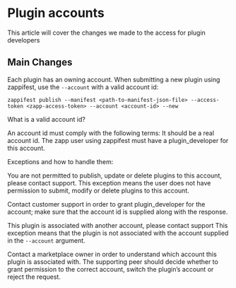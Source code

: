 # Plugin accounts

This article will cover the changes we made to the access for plugin developers

## Main Changes

Each plugin has an owning account.
When submitting a new plugin using zappifest, use the `--account` with a valid account id:

`zappifest publish --manifest <path-to-manifest-json-file> --access-token <zapp-access-token> --account <account-id> --new`

What is a valid account id?

An account id must comply with the following terms:
It should be a real account id.
The zapp user using zappifest must have a plugin_developer for this account.

Exceptions and how to handle them:

You are not permitted to publish, update or delete plugins to this account, please contact support.
This exception means the user does not have permission to submit, modify or delete plugins to this account.

Contact customer support in order to grant plugin_developer for the account; make sure that the account id is supplied along with the response.

This plugin is associated with another account, please contact support
This exception means that the plugin is not associated with the account supplied in the `--account` argument.

Contact a marketplace owner in order to understand which account this plugin is associated with.
The supporting peer should decide whether to grant permission to the correct account, switch the plugin’s account or reject the request.


